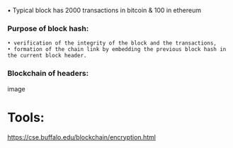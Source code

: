 • Typical block has 2000 transactions in bitcoin & 100 in ethereum

### Purpose of block hash:

	• verification of the integrity of the block and the transactions, 
	• formation of the chain link by embedding the previous block hash in the current block header. 


### Blockchain of headers:

image



# Tools:
https://cse.buffalo.edu/blockchain/encryption.html
